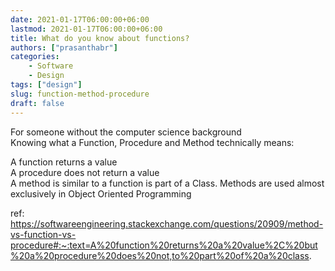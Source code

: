 ```yaml
---
date: 2021-01-17T06:00:00+06:00
lastmod: 2021-01-17T06:00:00+06:00
title: What do you know about functions? 
authors: ["prasanthabr"]
categories:
    - Software
    - Design
tags: ["design"] 
slug: function-method-procedure
draft: false
---
```

For someone without the computer science background  
Knowing what a Function, Procedure and Method technically means:  

A function returns a value  
A procedure does not return a value  
A method is similar to a function is part of a Class. Methods are used almost exclusively in Object Oriented Programming

ref: https://softwareengineering.stackexchange.com/questions/20909/method-vs-function-vs-procedure#:~:text=A%20function%20returns%20a%20value%2C%20but%20a%20procedure%20does%20not,to%20part%20of%20a%20class.